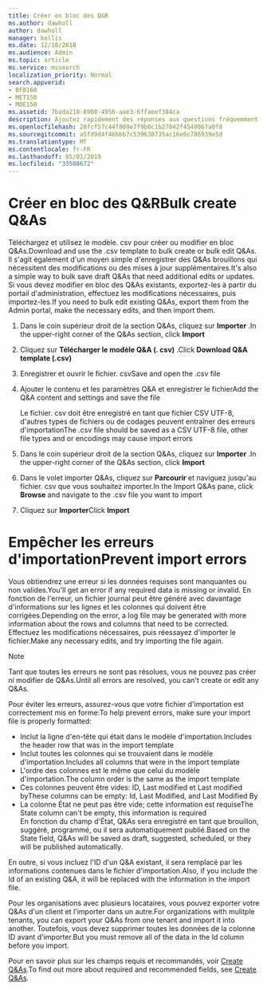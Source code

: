 ```yaml
---
title: Créer en bloc des Q&R
ms.author: dawholl
author: dawholl
manager: kellis
ms.date: 12/18/2018
ms.audience: Admin
ms.topic: article
ms.service: mssearch
localization_priority: Normal
search.appverid:
- BFB160
- MET150
- MOE150
ms.assetid: 7bada218-8908-4956-aae3-6ffaeef384ca
description: Ajoutez rapidement des réponses aux questions fréquemment posées à l'aide des outils d'importation dans le portail d'administration de Microsoft Search.
ms.openlocfilehash: 28fcf57c44f809e7f9b0c1b27042f4549067a0f8
ms.sourcegitcommit: a5fd9d4f46bbb7c539630735ac16e0c786939e5d
ms.translationtype: MT
ms.contentlocale: fr-FR
ms.lasthandoff: 05/01/2019
ms.locfileid: "33508672"
---
```

# <a name="bulk-create-qas"></a><span data-ttu-id="dea86-103">Créer en bloc des Q&R</span><span class="sxs-lookup"><span data-stu-id="dea86-103">Bulk create Q&As</span></span>

<span data-ttu-id="dea86-104">Téléchargez et utilisez le modèle. csv pour créer ou modifier en bloc Q&As.</span><span class="sxs-lookup"><span data-stu-id="dea86-104">Download and use the .csv template to bulk create or bulk edit Q&As.</span></span> <span data-ttu-id="dea86-105">Il s'agit également d'un moyen simple d'enregistrer des Q&As brouillons qui nécessitent des modifications ou des mises à jour supplémentaires.</span><span class="sxs-lookup"><span data-stu-id="dea86-105">It's also a simple way to bulk save draft Q&As that need additional edits or updates.</span></span> <span data-ttu-id="dea86-106">Si vous devez modifier en bloc des Q&As existants, exportez-les à partir du portail d'administration, effectuez les modifications nécessaires, puis importez-les.</span><span class="sxs-lookup"><span data-stu-id="dea86-106">If you need to bulk edit existing Q&As, export them from the Admin portal, make the necessary edits, and then import them.</span></span>
  
1. <span data-ttu-id="dea86-107">Dans le coin supérieur droit de la section Q&As, cliquez sur **Importer** .</span><span class="sxs-lookup"><span data-stu-id="dea86-107">In the upper-right corner of the Q&As section, click **Import**</span></span>
    
2. <span data-ttu-id="dea86-108">Cliquez sur **Télécharger le modèle Q&A (. csv)** .</span><span class="sxs-lookup"><span data-stu-id="dea86-108">Click **Download Q&A template (.csv)**</span></span>
    
3. <span data-ttu-id="dea86-109">Enregistrer et ouvrir le fichier. csv</span><span class="sxs-lookup"><span data-stu-id="dea86-109">Save and open the .csv file</span></span>
    
4. <span data-ttu-id="dea86-110">Ajouter le contenu et les paramètres Q&A et enregistrer le fichier</span><span class="sxs-lookup"><span data-stu-id="dea86-110">Add the Q&A content and settings and save the file</span></span>

    <span data-ttu-id="dea86-111">Le fichier. csv doit être enregistré en tant que fichier CSV UTF-8, d'autres types de fichiers ou de codages peuvent entraîner des erreurs d'importation</span><span class="sxs-lookup"><span data-stu-id="dea86-111">The .csv file should be saved as a CSV UTF-8 file, other file types and or encodings may cause import errors</span></span>
    
5. <span data-ttu-id="dea86-112">Dans le coin supérieur droit de la section Q&As, cliquez sur **Importer** .</span><span class="sxs-lookup"><span data-stu-id="dea86-112">In the upper-right corner of the Q&As section, click **Import**</span></span>
    
6. <span data-ttu-id="dea86-113">Dans le volet importer Q&As, cliquez sur **Parcourir** et naviguez jusqu'au fichier. csv que vous souhaitez importer.</span><span class="sxs-lookup"><span data-stu-id="dea86-113">In the Import Q&As pane, click **Browse** and navigate to the .csv file you want to import</span></span> 
    
7. <span data-ttu-id="dea86-114">Cliquez sur **Importer**</span><span class="sxs-lookup"><span data-stu-id="dea86-114">Click **Import**</span></span>

# <a name="prevent-import-errors"></a><span data-ttu-id="dea86-115">Empêcher les erreurs d'importation</span><span class="sxs-lookup"><span data-stu-id="dea86-115">Prevent import errors</span></span>      
<span data-ttu-id="dea86-116">Vous obtiendrez une erreur si les données requises sont manquantes ou non valides.</span><span class="sxs-lookup"><span data-stu-id="dea86-116">You'll get an error if any required data is missing or invalid.</span></span> <span data-ttu-id="dea86-117">En fonction de l'erreur, un fichier journal peut être généré avec davantage d'informations sur les lignes et les colonnes qui doivent être corrigées.</span><span class="sxs-lookup"><span data-stu-id="dea86-117">Depending on the error, a log file may be generated with more information about the rows and columns that need to be corrected.</span></span> <span data-ttu-id="dea86-118">Effectuez les modifications nécessaires, puis réessayez d'importer le fichier.</span><span class="sxs-lookup"><span data-stu-id="dea86-118">Make any necessary edits, and try importing the file again.</span></span>

> [!NOTE]
> <span data-ttu-id="dea86-119">Tant que toutes les erreurs ne sont pas résolues, vous ne pouvez pas créer ni modifier de Q&As.</span><span class="sxs-lookup"><span data-stu-id="dea86-119">Until all errors are resolved, you can't create or edit any Q&As.</span></span> 

<span data-ttu-id="dea86-120">Pour éviter les erreurs, assurez-vous que votre fichier d'importation est correctement mis en forme:</span><span class="sxs-lookup"><span data-stu-id="dea86-120">To help prevent errors, make sure your import file is properly formatted:</span></span>
- <span data-ttu-id="dea86-121">Inclut la ligne d'en-tête qui était dans le modèle d'importation.</span><span class="sxs-lookup"><span data-stu-id="dea86-121">Includes the header row that was in the import template</span></span>
- <span data-ttu-id="dea86-122">Inclut toutes les colonnes qui se trouvaient dans le modèle d'importation.</span><span class="sxs-lookup"><span data-stu-id="dea86-122">Includes all columns that were in the import template</span></span>
- <span data-ttu-id="dea86-123">L'ordre des colonnes est le même que celui du modèle d'importation.</span><span class="sxs-lookup"><span data-stu-id="dea86-123">The column order is the same as the import template</span></span>
- <span data-ttu-id="dea86-124">Ces colonnes peuvent être vides: ID, Last modified et Last modified by</span><span class="sxs-lookup"><span data-stu-id="dea86-124">These columns can be empty: Id, Last Modified, and Last Modified By</span></span>
- <span data-ttu-id="dea86-125">La colonne État ne peut pas être vide; cette information est requise</span><span class="sxs-lookup"><span data-stu-id="dea86-125">The State column can't be empty, this information is required</span></span>  
<span data-ttu-id="dea86-126">En fonction du champ d'État, Q&As sera enregistré en tant que brouillon, suggéré, programmé, ou il sera automatiquement publié.</span><span class="sxs-lookup"><span data-stu-id="dea86-126">Based on the State field, Q&As will be saved as draft, suggested, scheduled, or they will be published automatically.</span></span>

<span data-ttu-id="dea86-127">En outre, si vous incluez l'ID d'un Q&A existant, il sera remplacé par les informations contenues dans le fichier d'importation.</span><span class="sxs-lookup"><span data-stu-id="dea86-127">Also, if you include the Id of an existing Q&A, it will be replaced with the information in the import file.</span></span>

<span data-ttu-id="dea86-128">Pour les organisations avec plusieurs locataires, vous pouvez exporter votre Q&As d'un client et l'importer dans un autre.</span><span class="sxs-lookup"><span data-stu-id="dea86-128">For organizations with mulitple tenants, you can export your Q&As from one tenant and import it into another.</span></span> <span data-ttu-id="dea86-129">Toutefois, vous devez supprimer toutes les données de la colonne ID avant d'importer.</span><span class="sxs-lookup"><span data-stu-id="dea86-129">But you must remove all of the data in the Id column before you import.</span></span>

<span data-ttu-id="dea86-130">Pour en savoir plus sur les champs requis et recommandés, voir [Create Q&As](create-qas.md).</span><span class="sxs-lookup"><span data-stu-id="dea86-130">To find out more about required and recommended fields, see [Create Q&As](create-qas.md).</span></span>

  

